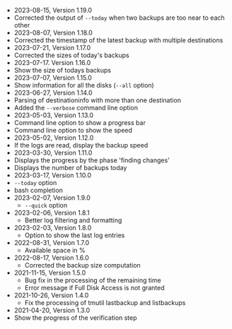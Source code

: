 * 2023-08-15, Version 1.19.0
 * Corrected the output of ```--today``` when two backups are too near to each other
* 2023-08-07, Version 1.18.0
 * Corrected the timestamp of the latest backup with multiple destinations
* 2023-07-21, Version 1.17.0
 * Corrected the sizes of today's backups
* 2023-07-17. Version 1.16.0
 * Show the size of todays backups
* 2023-07-07, Version 1.15.0
 * Show information for all the disks (```--all``` option)
* 2023-06-27, Version 1.14.0
 * Parsing of destinationinfo with more than one destination
 * Added the ```--verbose``` command line option
* 2023-05-03, Version 1.13.0
 * Command line option to show a progress bar
 * Command line option to show the speed
* 2023-05-02, Version 1.12.0
 * If the logs are read, display the backup speed
* 2023-03-30, Version 1.11.0
 * Displays the progress by the phase 'finding changes'
 * Displays the number of backups today
* 2023-03-17, Version 1.10.0
 * ```--today``` option
 * bash completion
* 2023-02-07, Version 1.9.0
  * ```--quick``` option
* 2023-02-06, Version 1.8.1
  * Better log filtering and formatting
* 2023-02-03, Version 1.8.0
  * Option to show the last log entries
* 2022-08-31, Version 1.7.0
  * Available space in %
* 2022-08-17, Version 1.6.0
  * Corrected the backup size computation
* 2021-11-15, Version 1.5.0
  * Bug fix in the processing of the remaining time
  * Error message if Full Disk Access is not granted
* 2021-10-26, Version 1.4.0
  * Fix the processing of tmutil lastbackup and listbackups
* 2021-04-20, Version 1.3.0
 * Show the progress of the verification step
